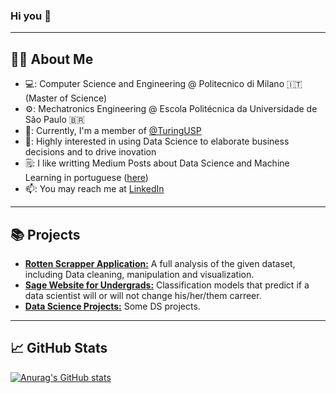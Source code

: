 ### Hi you 👋
---
## 👩‍💻 About Me
- 💻: Computer Science and Engineering @ Politecnico di Milano :it: (Master of Science)  
- ⚙️: Mechatronics Engineering @ Escola Politécnica da Universidade de São Paulo :brazil:
- 🧠: Currently, I'm a member of [@TuringUSP](https://github.com/turing-usp)
- 👥: Highly interested in using Data Science to elaborate business decisions and to drive inovation 
- 🗒️: I like writting Medium Posts about Data Science and Machine Learning in portuguese ([here](https://medium.com/@felipeazank))  
- 📫: You may reach me at [LinkedIn](https://www.linkedin.com/in/felipeazank/?locale=en_US)
---
## :books: Projects
- **[Rotten Scrapper Application:]()** A full analysis of the given dataset, including Data cleaning, manipulation and visualization.
- **[Sage Website for Undergrads:]()** Classification models that predict if a data scientist will or will not change his/her/them carreer.
- **[Data Science Projects:]()** Some DS projects.
---
## 📈 GitHub Stats
[![Anurag's GitHub stats](https://github-readme-stats.vercel.app/api?username=AZANK7173&theme=radical&show_icons=true)](https://github.com/anuraghazra/github-readme-stats)

<!-- [![Top Langs](https://github-readme-stats.vercel.app/api/top-langs/?username=AZANK7173&layout=compact&theme=radical)](https://github.com/anuraghazra/github-readme-stats)

<!--
**kauafillipe/kauafillipe** is a ✨ _special_ ✨ repository because its `README.md` (this file) appears on your GitHub profile.

Here are some ideas to get you started:

- 🔭 I’m currently working on ...
- 🌱 I’m currently learning ...
- 👯 I’m looking to collaborate on ...
- 🤔 I’m looking for help with ...
- 💬 Ask me about ...
- 📫 How to reach me: ...
- ⚡ Fun fact: ...
-->
